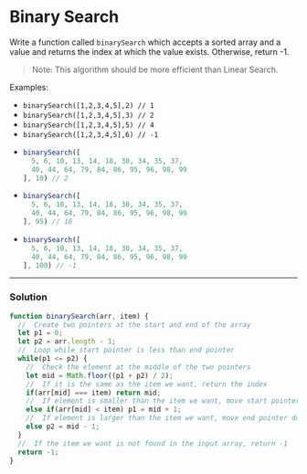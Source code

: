 # Binary Search

Write a function called `binarySearch` which accepts a sorted array and a value and returns the index at which the value exists. Otherwise, return -1.

> Note: This algorithm should be more efficient than Linear Search.

Examples:
* `binarySearch([1,2,3,4,5],2) // 1`
* `binarySearch([1,2,3,4,5],3) // 2`
* `binarySearch([1,2,3,4,5],5) // 4`
* `binarySearch([1,2,3,4,5],6) // -1`
* ```js
  binarySearch([
    5, 6, 10, 13, 14, 18, 30, 34, 35, 37,
    40, 44, 64, 79, 84, 86, 95, 96, 98, 99
  ], 10) // 2
  ```
* ```js
  binarySearch([
    5, 6, 10, 13, 14, 18, 30, 34, 35, 37,
    40, 44, 64, 79, 84, 86, 95, 96, 98, 99
  ], 95) // 16
  ```
* ```js
  binarySearch([
    5, 6, 10, 13, 14, 18, 30, 34, 35, 37,
    40, 44, 64, 79, 84, 86, 95, 96, 98, 99
  ], 100) // -1
  ```


---

### Solution
```js
function binarySearch(arr, item) {
  //  Create two pointers at the start and end of the array
  let p1 = 0;
  let p2 = arr.length - 1;
  //  Loop while start pointer is less than end pointer
  while(p1 <= p2) {
    //  Check the element at the middle of the two pointers
    let mid = Math.floor((p1 + p2) / 2);
    //  If it is the same as the item we want, return the index
    if(arr[mid] === item) return mid;
    //  If element is smaller than the item we want, move start pointer up
    else if(arr[mid] < item) p1 = mid + 1;
    //  If element is larger than the item we want, move end pointer down
    else p2 = mid - 1;
  }
  //  If the item we want is not found in the input array, return -1
  return -1;
}
```